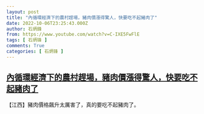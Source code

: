 ```yaml
---
layout: post
title: "內循環經濟下的農村趕場，豬肉價漲得驚人，快要吃不起豬肉了"
date: 2022-10-06T23:25:43.000Z
author: 石炳鋒
from: https://www.youtube.com/watch?v=C-IXE5FwFlE
tags: [ 石炳锋 ]
comments: True
categories: [ 石炳锋 ]
---
```

<!--1665098743000-->
[內循環經濟下的農村趕場，豬肉價漲得驚人，快要吃不起豬肉了](https://www.youtube.com/watch?v=C-IXE5FwFlE)
------

<div>
【江西】豬肉價格飆升太厲害了，真的要吃不起豬肉了。
</div>
